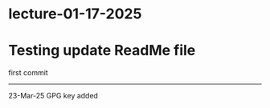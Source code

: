 # lecture-01-17-2025
Testing update ReadMe file
=======
first commit
*********
23-Mar-25
GPG key added

